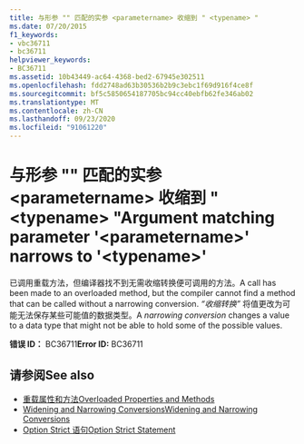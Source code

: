 ```yaml
---
title: 与形参 "" 匹配的实参 <parametername> 收缩到 " <typename> "
ms.date: 07/20/2015
f1_keywords:
- vbc36711
- bc36711
helpviewer_keywords:
- BC36711
ms.assetid: 10b43449-ac64-4368-bed2-67945e302511
ms.openlocfilehash: fdd2748ad63b30536b2b9c3ebc1f69d916f4ce8f
ms.sourcegitcommit: bf5c5850654187705bc94cc40ebfb62fe346ab02
ms.translationtype: MT
ms.contentlocale: zh-CN
ms.lasthandoff: 09/23/2020
ms.locfileid: "91061220"
---
```

# <a name="argument-matching-parameter-parametername-narrows-to-typename"></a><span data-ttu-id="89a16-102">与形参 "" 匹配的实参 \<parametername> 收缩到 " \<typename> "</span><span class="sxs-lookup"><span data-stu-id="89a16-102">Argument matching parameter '\<parametername>' narrows to '\<typename>'</span></span>

<span data-ttu-id="89a16-103">已调用重载方法，但编译器找不到无需收缩转换便可调用的方法。</span><span class="sxs-lookup"><span data-stu-id="89a16-103">A call has been made to an overloaded method, but the compiler cannot find a method that can be called without a narrowing conversion.</span></span> <span data-ttu-id="89a16-104">*“收缩转换”* 将值更改为可能无法保存某些可能值的数据类型。</span><span class="sxs-lookup"><span data-stu-id="89a16-104">A *narrowing conversion* changes a value to a data type that might not be able to hold some of the possible values.</span></span>  
  
 <span data-ttu-id="89a16-105">**错误 ID：** BC36711</span><span class="sxs-lookup"><span data-stu-id="89a16-105">**Error ID:** BC36711</span></span>  
  
## <a name="see-also"></a><span data-ttu-id="89a16-106">请参阅</span><span class="sxs-lookup"><span data-stu-id="89a16-106">See also</span></span>

- [<span data-ttu-id="89a16-107">重载属性和方法</span><span class="sxs-lookup"><span data-stu-id="89a16-107">Overloaded Properties and Methods</span></span>](../programming-guide/language-features/objects-and-classes/overloaded-properties-and-methods.md)
- [<span data-ttu-id="89a16-108">Widening and Narrowing Conversions</span><span class="sxs-lookup"><span data-stu-id="89a16-108">Widening and Narrowing Conversions</span></span>](../programming-guide/language-features/data-types/widening-and-narrowing-conversions.md)
- [<span data-ttu-id="89a16-109">Option Strict 语句</span><span class="sxs-lookup"><span data-stu-id="89a16-109">Option Strict Statement</span></span>](../language-reference/statements/option-strict-statement.md)
